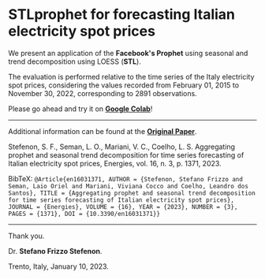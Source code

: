 # STLprophet for forecasting Italian electricity spot prices

We present an application of the **Facebook's Prophet** using seasonal and trend decomposition using LOESS (**STL**).

The evaluation is performed relative to the time series of the Italy electricity spot prices, considering the values recorded from February 01, 2015 to November 30, 2022, corresponding to 2891 observations.

Please go ahead and try it on **[Google Colab](https://colab.research.google.com/github/SFStefenon/STLprophet/blob/main/STLprophet.ipynb)**!

---

Additional information can be found at the **[Original Paper](https://doi.org/10.3390/en16031371)**.

Stefenon, S. F., Seman, L. O., Mariani, V. C., Coelho, L. S. Aggregating prophet and seasonal trend decomposition for time series forecasting of Italian electricity spot prices, Energies, vol. 16, n. 3, p. 1371, 2023.

BibTeX:
`@Article{en16031371, AUTHOR = {Stefenon, Stefano Frizzo and Seman, Laio Oriel and Mariani, Viviana Cocco and Coelho, Leandro dos Santos}, TITLE = {Aggregating prophet and seasonal trend decomposition for time series forecasting of Italian electricity spot prices}, JOURNAL = {Energies}, VOLUME = {16}, YEAR = {2023}, NUMBER = {3}, PAGES = {1371}, DOI = {10.3390/en16031371}}`

---
Thank you.

Dr. **Stefano Frizzo Stefenon**.

Trento, Italy, January 10, 2023.
